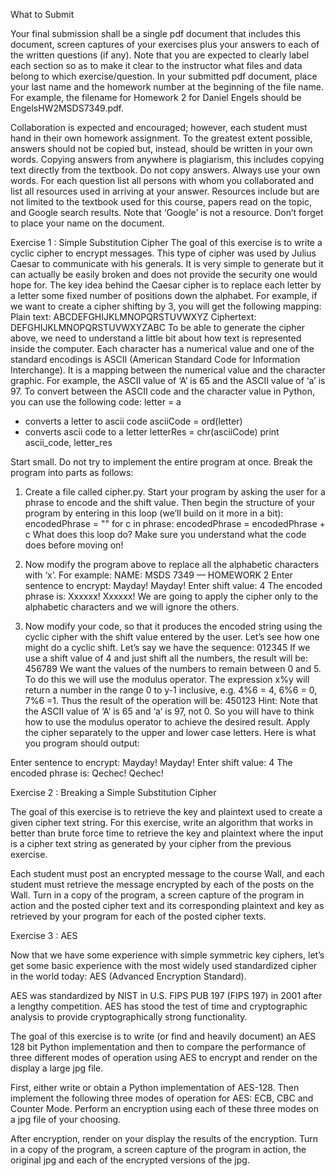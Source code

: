 What to Submit

Your final submission shall be a single pdf document that includes this document, screen captures of your exercises plus
your answers to each of the written questions (if any). Note that you are expected to clearly label each section so as to make
it clear to the instructor what files and data belong to which exercise/question. In your submitted pdf document, place your
last name and the homework number at the beginning of the file name. For example, the filename for Homework 2 for Daniel
Engels should be EngelsHW2MSDS7349.pdf.

Collaboration is expected and encouraged; however, each student must hand in their own homework assignment. To the
greatest extent possible, answers should not be copied but, instead, should be written in your own words. Copying answers
from anywhere is plagiarism, this includes copying text directly from the textbook. Do not copy answers. Always use your own
words. For each question list all persons with whom you collaborated and list all resources used in arriving at your answer.
Resources include but are not limited to the textbook used for this course, papers read on the topic, and Google search results.
Note that ‘Google’ is not a resource. Don’t forget to place your name on the document.

Exercise 1 : Simple Substitution Cipher
The goal of this exercise is to write a cyclic cipher to encrypt messages. This type of cipher was used by Julius Caesar to communicate with his generals. It is very simple to generate but it can actually be easily broken and does not provide the security one would hope for.
The key idea behind the Caesar cipher is to replace each letter by a letter some fixed number of positions down the alphabet.
For example, if we want to create a cipher shifting by 3, you will get the following mapping:
Plain text: ABCDEFGHIJKLMNOPQRSTUVWXYZ
Ciphertext: DEFGHIJKLMNOPQRSTUVWXYZABC
To be able to generate the cipher above, we need to understand a little bit about how text is represented inside the computer.
Each character has a numerical value and one of the standard encodings is ASCII (American Standard Code for Information
Interchange). It is a mapping between the numerical value and the character graphic. For example, the ASCII value of ‘A’ is 65 and the ASCII value of ‘a’ is 97. To convert between the ASCII code and the character value in Python, you can use the following code:
letter = a
* converts a letter to ascii code asciiCode = ord(letter)
* converts ascii code to a letter letterRes = chr(asciiCode)
print ascii_code, letter_res

Start small. Do not try to implement the entire program at once. Break the program into parts as follows:
1) Create a file called cipher.py. Start your program by asking the user for a phrase to encode and the shift value. Then begin the structure of your program by entering in this loop (we’ll build on it more in a bit):
encodedPhrase = ""
for c in phrase:
encodedPhrase = encodedPhrase + c
What does this loop do? Make sure you understand what the code does before moving on!

2) Now modify the program above to replace all the alphabetic characters with ‘x’. For example:
NAME: MSDS 7349 — HOMEWORK 2
Enter sentence to encrypt: Mayday! Mayday!
Enter shift value: 4
The encoded phrase is: Xxxxxx! Xxxxxx!
We are going to apply the cipher only to the alphabetic characters and we will ignore the others.

3) Now modify your code, so that it produces the encoded string using the cyclic cipher with the shift value entered by the user. Let’s see how one might do a cyclic shift. Let’s say we have the sequence:
012345
If we use a shift value of 4 and just shift all the numbers, the result will be:
456789
We want the values of the numbers to remain between 0 and 5. To do this we will use the modulus operator. The expression x%y will return a number in the range 0 to y-1 inclusive, e.g. 4%6 = 4, 6%6 = 0, 7%6 =1. Thus the result of the operation will be:
450123
Hint: Note that the ASCII value of ‘A’ is 65 and ‘a’ is 97, not 0. So you will have to think how to use the modulus operator to achieve the desired result.
Apply the cipher separately to the upper and lower case letters.
Here is what you program should output:

Enter sentence to encrypt: Mayday! Mayday!
Enter shift value: 4
The encoded phrase is: Qechec! Qechec!


Exercise 2 : Breaking a Simple Substitution Cipher

The goal of this exercise is to retrieve the key and plaintext used to create a given cipher text string. For this exercise, write an algorithm that works in better than brute force time to retrieve the key and plaintext where the input is a cipher text string as generated by your cipher from the previous exercise.

Each student must post an encrypted message to the course Wall, and each student must retrieve the message encrypted by each of the posts on the Wall.
Turn in a copy of the program, a screen capture of the program in action and the posted cipher text and its corresponding plaintext and key as retrieved by your program for each of the posted cipher texts.


Exercise 3 : AES

Now that we have some experience with simple symmetric key ciphers, let’s get some basic experience with the most widely used standardized cipher in the world today: AES (Advanced Encryption Standard).

AES was standardized by NIST in U.S. FIPS PUB 197 (FIPS 197) in 2001 after a lengthy competition. AES has stood the test of time and cryptographic analysis to provide cryptographically strong functionality.

The goal of this exercise is to write (or find and heavily document) an AES 128 bit Python implementation and then to compare the performance of three different modes of operation using AES to encrypt and render on the display a large jpg file.

First, either write or obtain a Python implementation of AES-128. Then implement the following three modes of operation for AES: ECB, CBC and Counter Mode. Perform an encryption using each of these three modes on a jpg file of your choosing.

After encryption, render on your display the results of the encryption.
Turn in a copy of the program, a screen capture of the program in action, the original jpg and each of the encrypted versions of the jpg.
